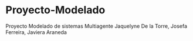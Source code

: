# Proyecto-Modelado
Proyecto Modelado de sistemas Multiagente Jaquelyne De la Torre, Josefa Ferreira, Javiera Araneda
